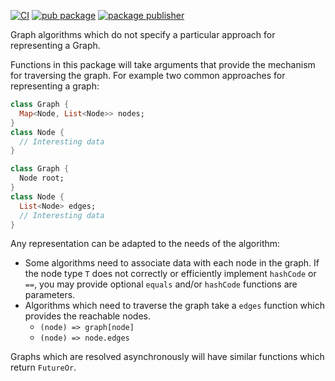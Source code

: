 [![CI](https://github.com/dart-lang/graphs/actions/workflows/ci.yml/badge.svg)](https://github.com/dart-lang/graphs/actions/workflows/ci.yml)
[![pub package](https://img.shields.io/pub/v/graphs.svg)](https://pub.dev/packages/graphs)
[![package publisher](https://img.shields.io/pub/publisher/graphs.svg)](https://pub.dev/packages/graphs/publisher)

Graph algorithms which do not specify a particular approach for representing a
Graph.

Functions in this package will take arguments that provide the mechanism for
traversing the graph. For example two common approaches for representing a
graph:

```dart
class Graph {
  Map<Node, List<Node>> nodes;
}
class Node {
  // Interesting data
}
```

```dart
class Graph {
  Node root;
}
class Node {
  List<Node> edges;
  // Interesting data
}
```

Any representation can be adapted to the needs of the algorithm:

- Some algorithms need to associate data with each node in the graph. If the
  node type `T` does not correctly or efficiently implement `hashCode` or `==`,
  you may provide optional `equals` and/or `hashCode` functions are parameters.
- Algorithms which need to traverse the graph take a `edges` function which
  provides the reachable nodes.
  - `(node) => graph[node]`
  - `(node) => node.edges`


Graphs which are resolved asynchronously will have similar functions which
return `FutureOr`.

